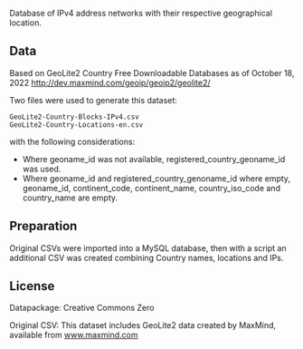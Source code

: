 Database of IPv4 address networks with their respective geographical location.

## Data

Based on GeoLite2 Country Free Downloadable Databases as of October 18, 2022 http://dev.maxmind.com/geoip/geoip2/geolite2/

Two files were used to generate this dataset: 

```
GeoLite2-Country-Blocks-IPv4.csv  
GeoLite2-Country-Locations-en.csv  
```

with the following considerations:  

- Where geoname_id was not available, registered_country_geoname_id was used.
- Where geoname_id and registered_country_genoname_id where empty, geoname_id, continent_code, continent_name, country_iso_code and country_name are empty.

## Preparation

Original CSVs were imported into a MySQL database, then with a script an additional CSV was created combining Country names, locations and IPs. 

## License

Datapackage: Creative Commons Zero 

Original CSV: This dataset includes GeoLite2 data created by MaxMind, available from www.maxmind.com

